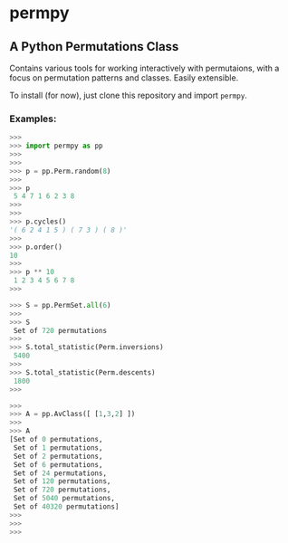 permpy
=======

## A Python Permutations Class

Contains various tools for working interactively with permutaions, with a focus 
on permutation patterns and classes. Easily extensible.

To install (for now), just clone this repository and import `permpy`. 

### Examples:
```python
>>>
>>> import permpy as pp
>>> 
>>> 
>>> p = pp.Perm.random(8)
>>> 
>>> p
 5 4 7 1 6 2 3 8 
>>> 
>>> 
>>> p.cycles()
'( 6 2 4 1 5 ) ( 7 3 ) ( 8 )'
>>> 
>>> p.order()
10
>>> 
>>> p ** 10
 1 2 3 4 5 6 7 8
>>>

>>> S = pp.PermSet.all(6)
>>> 
>>> S
 Set of 720 permutations
>>> 
>>> S.total_statistic(Perm.inversions)
 5400
>>> 
>>> S.total_statistic(Perm.descents)
 1800
>>> 

>>> 
>>> A = pp.AvClass([ [1,3,2] ])
>>> 
>>> A
[Set of 0 permutations,
 Set of 1 permutations,
 Set of 2 permutations,
 Set of 6 permutations,
 Set of 24 permutations,
 Set of 120 permutations,
 Set of 720 permutations,
 Set of 5040 permutations,
 Set of 40320 permutations]
>>> 
>>> 
>>> 
```
